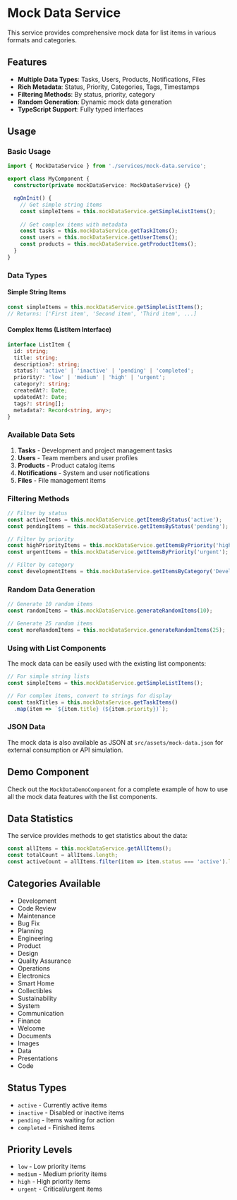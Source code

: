 # Mock Data Service

This service provides comprehensive mock data for list items in various formats and categories.

## Features

- **Multiple Data Types**: Tasks, Users, Products, Notifications, Files
- **Rich Metadata**: Status, Priority, Categories, Tags, Timestamps
- **Filtering Methods**: By status, priority, category
- **Random Generation**: Dynamic mock data generation
- **TypeScript Support**: Fully typed interfaces

## Usage

### Basic Usage

```typescript
import { MockDataService } from './services/mock-data.service';

export class MyComponent {
  constructor(private mockDataService: MockDataService) {}

  ngOnInit() {
    // Get simple string items
    const simpleItems = this.mockDataService.getSimpleListItems();
    
    // Get complex items with metadata
    const tasks = this.mockDataService.getTaskItems();
    const users = this.mockDataService.getUserItems();
    const products = this.mockDataService.getProductItems();
  }
}
```

### Data Types

#### Simple String Items
```typescript
const simpleItems = this.mockDataService.getSimpleListItems();
// Returns: ['First item', 'Second item', 'Third item', ...]
```

#### Complex Items (ListItem Interface)
```typescript
interface ListItem {
  id: string;
  title: string;
  description?: string;
  status?: 'active' | 'inactive' | 'pending' | 'completed';
  priority?: 'low' | 'medium' | 'high' | 'urgent';
  category?: string;
  createdAt?: Date;
  updatedAt?: Date;
  tags?: string[];
  metadata?: Record<string, any>;
}
```

### Available Data Sets

1. **Tasks** - Development and project management tasks
2. **Users** - Team members and user profiles
3. **Products** - Product catalog items
4. **Notifications** - System and user notifications
5. **Files** - File management items

### Filtering Methods

```typescript
// Filter by status
const activeItems = this.mockDataService.getItemsByStatus('active');
const pendingItems = this.mockDataService.getItemsByStatus('pending');

// Filter by priority
const highPriorityItems = this.mockDataService.getItemsByPriority('high');
const urgentItems = this.mockDataService.getItemsByPriority('urgent');

// Filter by category
const developmentItems = this.mockDataService.getItemsByCategory('Development');
```

### Random Data Generation

```typescript
// Generate 10 random items
const randomItems = this.mockDataService.generateRandomItems(10);

// Generate 25 random items
const moreRandomItems = this.mockDataService.generateRandomItems(25);
```

### Using with List Components

The mock data can be easily used with the existing list components:

```typescript
// For simple string lists
const simpleItems = this.mockDataService.getSimpleListItems();

// For complex items, convert to strings for display
const taskTitles = this.mockDataService.getTaskItems()
  .map(item => `${item.title} (${item.priority})`);
```

### JSON Data

The mock data is also available as JSON at `src/assets/mock-data.json` for external consumption or API simulation.

## Demo Component

Check out the `MockDataDemoComponent` for a complete example of how to use all the mock data features with the list components.

## Data Statistics

The service provides methods to get statistics about the data:

```typescript
const allItems = this.mockDataService.getAllItems();
const totalCount = allItems.length;
const activeCount = allItems.filter(item => item.status === 'active').length;
```

## Categories Available

- Development
- Code Review
- Maintenance
- Bug Fix
- Planning
- Engineering
- Product
- Design
- Quality Assurance
- Operations
- Electronics
- Smart Home
- Collectibles
- Sustainability
- System
- Communication
- Finance
- Welcome
- Documents
- Images
- Data
- Presentations
- Code

## Status Types

- `active` - Currently active items
- `inactive` - Disabled or inactive items
- `pending` - Items waiting for action
- `completed` - Finished items

## Priority Levels

- `low` - Low priority items
- `medium` - Medium priority items
- `high` - High priority items
- `urgent` - Critical/urgent items 